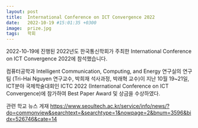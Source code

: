 ```yaml
---
layout: post
title:  International Conference on ICT Convergence 2022
date:   2022-10-19 #15:01:35 +0300
image:  prize.jpg
tags:   학회
---
```


2022-10-19에 진행된 2022년도 한국통신학회가 주최한 International Conference on ICT Convergence 2022에 참석했습니다.

컴퓨터공학과 Intelligent Communication, Computing, and Energy 연구실의 연구팀 (Tri-Hai Nguyen 연구교수, 박희재 석사과정, 박래혁 교수)이 지난 10월 19~21일, ICT분야 국제학술대회인 ICTC 2022 (International Conference on ICT Convergence)에 참가하여 Best Paper Award 및 상금을 수상하였다.

관련 학교 뉴스 게재 <https://www.seoultech.ac.kr/service/info/news/?do=commonview&searchtext=&searchtype=1&nowpage=2&bnum=3596&bidx=526746&cate=14>

